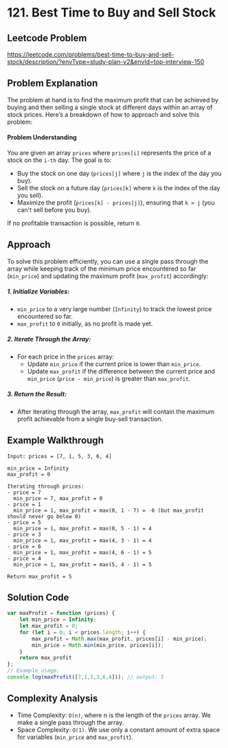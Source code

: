 # 121. Best Time to Buy and Sell Stock

## Leetcode Problem
https://leetcode.com/problems/best-time-to-buy-and-sell-stock/description/?envType=study-plan-v2&envId=top-interview-150

## Problem Explanation
The problem at hand is to find the maximum profit that can be achieved by buying and then selling a single stock at different days within an array of stock prices. Here’s a breakdown of how to approach and solve this problem:

#### Problem Understanding
You are given an array `prices` where `prices[i]` represents the price of a stock on the `i-th` day. The goal is to:

- Buy the stock on one day (`prices[j]` where `j` is the index of the day you buy).
- Sell the stock on a future day (`prices[k]` where `k` is the index of the day you sell).
- Maximize the profit (`prices[k] - prices[j]`), ensuring that `k > j` (you can't sell before you buy).

If no profitable transaction is possible, return `0`.

## Approach
To solve this problem efficiently, you can use a single pass through the array while keeping track of the minimum price encountered so far (`min_price`) and updating the maximum profit (`max_profit`) accordingly:

##### 1. Initialize Variables:
  - `min_price` to a very large number (`Infinity`) to track the lowest price encountered so far.
  - `max_profit` to `0` initially, as no profit is made yet.

##### 2. Iterate Through the Array:
  - For each price in the `prices` array:
    - Update `min_price` if the current price is lower than `min_price`.
    - Update `max_profit` if the difference between the current price and `min_price` (`price - min_price`) is greater than `max_profit`.

##### 3. Return the Result:
  - After iterating through the array, `max_profit` will contain the maximum profit achievable from a single buy-sell transaction.

## Example Walkthrough
```
Input: prices = [7, 1, 5, 3, 6, 4]

min_price = Infinity
max_profit = 0

Iterating through prices:
- price = 7
  min_price = 7, max_profit = 0
- price = 1
  min_price = 1, max_profit = max(0, 1 - 7) = -6 (but max_profit should never go below 0)
- price = 5
  min_price = 1, max_profit = max(0, 5 - 1) = 4
- price = 3
  min_price = 1, max_profit = max(4, 3 - 1) = 4
- price = 6
  min_price = 1, max_profit = max(4, 6 - 1) = 5
- price = 4
  min_price = 1, max_profit = max(5, 4 - 1) = 5

Return max_profit = 5
```

## Solution Code
```javascript
var maxProfit = function (prices) {
    let min_price = Infinity;
    let max_profit = 0;
    for (let i = 0; i < prices.length; i++) {
        max_profit = Math.max(max_profit, prices[i] - min_price);
        min_price = Math.min(min_price, prices[i]);
    }
    return max_profit
};
// Example usage:
console.log(maxProfit([7,1,5,3,6,4])); // output: 5
```

## Complexity Analysis
- Time Complexity: `O(n)`, where n is the length of the `prices` array. We make a single pass through the array.
- Space Complexity: `O(1)`. We use only a constant amount of extra space for variables (`min_price` and `max_profit`).
